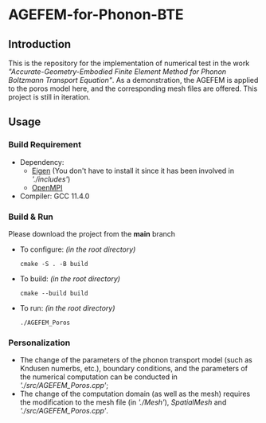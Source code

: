 # AGEFEM-for-Phonon-BTE

## Introduction
This is the repository for the implementation of numerical test in the work _"Accurate-Geometry-Embodied Finite Element Method for Phonon Boltzmann Transport Equation"_. As a demonstration, the AGEFEM is applied to the poros model here, and the corresponding mesh files are offered. This project is still in iteration.

## Usage
### Build Requirement
- Dependency:
    - [Eigen](https://eigen.tuxfamily.org/index.php?title=Main_Page) (You don't have to install it since it has been involved in _'./includes'_)
    - [OpenMPI](https://www.open-mpi.org/)
- Compiler: GCC 11.4.0
### Build & Run
Please download the project from the **main** branch
- To configure: _(in the root directory)_

    `cmake -S . -B build`

- To build: _(in the root directory)_

    `cmake --build build`

- To run: _(in the root directory)_

    `./AGEFEM_Poros`

### Personalization
- The change of the parameters of the phonon transport model (such as Kndusen numerbs, etc.), boundary conditions, and the parameters of the numerical computation can be conducted in _'./src/AGEFEM_Poros.cpp'_;
- The change of the computation domain (as well as the mesh) requires the modification to the mesh file (in _'./Mesh'_), _SpatialMesh_ and _'./src/AGEFEM_Poros.cpp'_.
